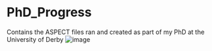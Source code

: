 # PhD_Progress
Contains the ASPECT files ran and created as part of my PhD at the University of Derby
![image](https://user-images.githubusercontent.com/95885918/176558276-d2c6c4b3-24e0-49dc-b13e-5e17f26fa237.png)
